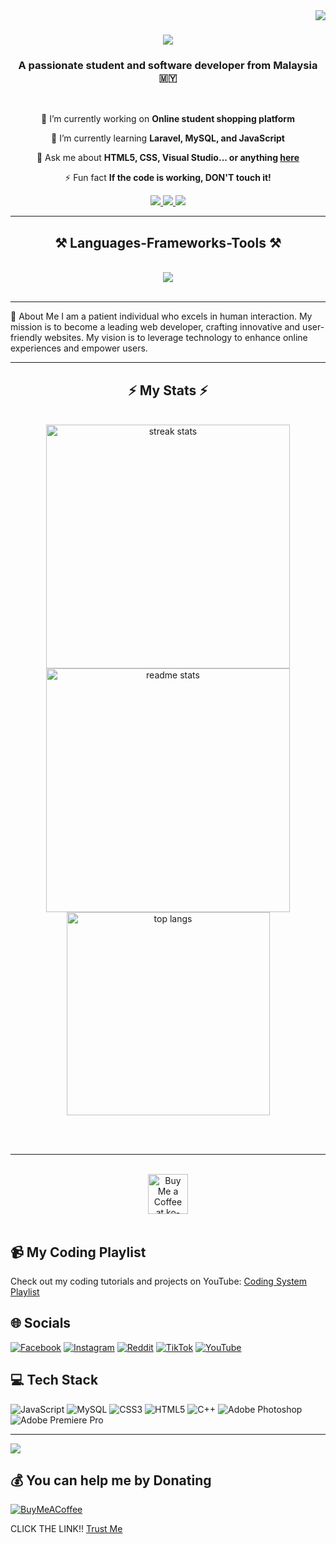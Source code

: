 
<img align="right" src="https://visitor-badge.laobi.icu/badge?page_id=hanricus.hanricus" />

<h1 align="center">
    <img src="https://readme-typing-svg.herokuapp.com/?font=Righteous&size=35&center=true&vCenter=true&width=500&height=70&duration=4000&lines=Asalamualaikum!+👋;+I'm+Abdul+Shakir!;" />
</h1>

<h3 align="center">A passionate student and software developer from Malaysia 🇲🇾</h3>

<br/>

<div align="center">
 
 🔭 I’m currently working on **Online student shopping platform** 

 🌱 I’m currently learning **Laravel, MySQL, and JavaScript**

 💬 Ask me about **HTML5, CSS, Visual Studio... or anything [here](https://github.com/Hanricus/Hanricus/issues)**

 ⚡ Fun fact **If the code is working, DON'T touch it!**

</div>
 
<div align="center"> 
  <a href="mailto:Shakim731@gmail.com">
    <img src="https://img.shields.io/badge/Gmail-333333?style=for-the-badge&logo=gmail&logoColor=red" />
  </a>
  <a href="https://instagram.com/shkr_xz" target="_blank">
    <img src="https://img.shields.io/badge/Instagram-0077B5?style=for-the-badge&logo=instagram&logoColor=white" target="_blank" />
  </a>
  <a href="https://your-portfolio-link-here.com" target="_blank"> <!-- Update this link when you have your portfolio -->
     <img src="https://img.shields.io/badge/Portfolio-FF5722?style=for-the-badge&logo=todoist&logoColor=white" target="_blank" />
  </a>
</div>

<hr/>
 
<h2 align="center">⚒️ Languages-Frameworks-Tools ⚒️</h2>
<br/>
<div align="center">
    <img src="https://skillicons.dev/icons?i=html,css,vscode,mysql,javascript,laravel,cplusplus" />
</div>

<br/>
<hr/>

💫 About Me
I am a patient individual who excels in human interaction. My mission is to become a leading web developer, crafting innovative and user-friendly websites. My vision is to leverage technology to enhance online experiences and empower users.



<hr/>

<h2 align="center">⚡ My Stats ⚡</h2>
<br>
<div align=center>
  <img width=390 src="https://github-readme-streak-stats.herokuapp.com/?user=Hanricus&count_private=true&theme=react&border_radius=10" alt="streak stats"/>
  <img width=390 src="https://github-readme-stats.vercel.app/api?username=Hanricus&count_private=true&show_icons=true&theme=react&rank_icon=github&border_radius=10" alt="readme stats" />
  <br/>
  <img width=325 align="center" src="https://github-readme-stats.vercel.app/api/top-langs/?username=Hanricus&hide=HTML&langs_count=8&layout=compact&theme=react&border_radius=10&size_weight=0.5&count_weight=0.5&exclude_repo=github-readme-stats" alt="top langs" />
</div>

<br/><br/>

<hr/>

<br/>

<div align="center">
<a href='https://ko-fi.com/your-ko-fi-link-here' target='_blank'><img height='64' style='border:0px;height:64px;' src='https://storage.ko-fi.com/cdn/kofi1.png?v=3' border='0' alt='Buy Me a Coffee at ko-fi.com' /></a> <!-- Update this link with your Ko-fi link -->
</div>

<br/>


## 📹 My Coding Playlist
Check out my coding tutorials and projects on YouTube: [Coding System Playlist](https://youtube.com/playlist?list=PL5_GYdK3koJux6Hq_jH0BFr95optKckXx&si=rwvanYjRK76BN8ZC)

## 🌐 Socials
[![Facebook](https://img.shields.io/badge/Facebook-%231877F2.svg?logo=Facebook&logoColor=white)](https://facebook.com/shkrHive) 
[![Instagram](https://img.shields.io/badge/Instagram-%23E4405F.svg?logo=Instagram&logoColor=white)](https://instagram.com/shkr_xz) 
[![Reddit](https://img.shields.io/badge/Reddit-%23FF4500.svg?logo=Reddit&logoColor=white)](https://reddit.com/user/hanricus) 
[![TikTok](https://img.shields.io/badge/TikTok-%23000000.svg?logo=TikTok&logoColor=white)](https://tiktok.com/@shkr_xz) 
[![YouTube](https://img.shields.io/badge/YouTube-%23FF0000.svg?logo=YouTube&logoColor=white)](https://youtube.com/@hanricus3589) 

## 💻 Tech Stack
![JavaScript](https://img.shields.io/badge/javascript-%23323330.svg?style=for-the-badge&logo=javascript&logoColor=%23F7DF1E) 
![MySQL](https://img.shields.io/badge/mysql-4479A1.svg?style=for-the-badge&logo=mysql&logoColor=white) 
![CSS3](https://img.shields.io/badge/css3-%231572B6.svg?style=for-the-badge&logo=css3&logoColor=white) 
![HTML5](https://img.shields.io/badge/html5-%23E34F26.svg?style=for-the-badge&logo=html5&logoColor=white) 
![C++](https://img.shields.io/badge/c++-%2300599C.svg?style=for-the-badge&logo=c%2B%2B&logoColor=white) 
![Adobe Photoshop](https://img.shields.io/badge/adobe%20photoshop-%2331A8FF.svg?style=for-the-badge&logo=adobe%20photoshop&logoColor=white) 
![Adobe Premiere Pro](https://img.shields.io/badge/Adobe%20Premiere%20Pro-9999FF.svg?style=for-the-badge&logo=Adobe%20Premiere%20Pro&logoColor=white)


--- 
[![](https://visitcount.itsvg.in/api?id=Hanricus&icon=2&color=0)](https://visitcount.itsvg.in)

## 💰 You can help me by Donating
[![BuyMeACoffee](https://img.shields.io/badge/Buy%20Me%20a%20Coffee-ffdd00?style=for-the-badge&logo=buy-me-a-coffee&logoColor=black)](https://buymeacoffee.com/Hanricus) 

CLICK THE LINK!! [Trust Me](https://youtu.be/xvFZjo5PgG0?si=FK46lzR5zJ-9GAL1)

